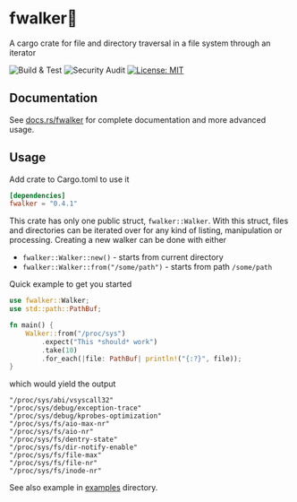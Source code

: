 # fwalker:walking:
A cargo crate for file and directory traversal in a file system through an iterator

![Build & Test](https://github.com/mantono/fwalker/workflows/Build%20&%20Test/badge.svg?branch=master)
![Security Audit](https://github.com/mantono/fwalker/workflows/Security%20Audit/badge.svg)
[![License: MIT](https://img.shields.io/badge/License-MIT-blue.svg)](LICENSE)

## Documentation
See [docs.rs/fwalker](https://docs.rs/fwalker/) for complete documentation and more advanced usage.

## Usage
Add crate to Cargo.toml to use it

```toml
[dependencies]
fwalker = "0.4.1"
```

This crate has only one public struct, `fwalker::Walker`. With this struct, files and directories
can be iterated over for any kind of listing, manipulation or processing. Creating a new walker can
be done with either
- `fwalker::Walker::new()` - starts from current directory
- `fwalker::Walker::from("/some/path")` - starts from path `/some/path`

Quick example to get you started

```rust
use fwalker::Walker;
use std::path::PathBuf;

fn main() {
    Walker::from("/proc/sys")
        .expect("This *should* work")
        .take(10)
        .for_each(|file: PathBuf| println!("{:?}", file));
}
```

which would yield the output

```
"/proc/sys/abi/vsyscall32"
"/proc/sys/debug/exception-trace"
"/proc/sys/debug/kprobes-optimization"
"/proc/sys/fs/aio-max-nr"
"/proc/sys/fs/aio-nr"
"/proc/sys/fs/dentry-state"
"/proc/sys/fs/dir-notify-enable"
"/proc/sys/fs/file-max"
"/proc/sys/fs/file-nr"
"/proc/sys/fs/inode-nr"
```

See also example in [examples](examples/) directory.